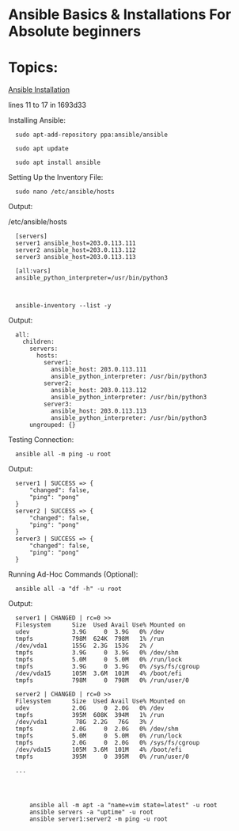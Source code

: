 # Ansible Basics & Installations For Absolute beginners

# Topics: 

   [Ansible Installation](#ansible_installation)  <br />  


<a href="ansible_installation"></a>

lines 11 to 17 in 1693d33

Installing Ansible:
 
      sudo apt-add-repository ppa:ansible/ansible
      
      sudo apt update

      sudo apt install ansible

Setting Up the Inventory File:

      sudo nano /etc/ansible/hosts

Output:

   /etc/ansible/hosts

      [servers]
      server1 ansible_host=203.0.113.111
      server2 ansible_host=203.0.113.112
      server3 ansible_host=203.0.113.113

      [all:vars]
      ansible_python_interpreter=/usr/bin/python3



      ansible-inventory --list -y

Output:


      all:
        children:
          servers:
            hosts:
              server1:
                ansible_host: 203.0.113.111
                ansible_python_interpreter: /usr/bin/python3
              server2:
                ansible_host: 203.0.113.112
                ansible_python_interpreter: /usr/bin/python3
              server3:
                ansible_host: 203.0.113.113
                ansible_python_interpreter: /usr/bin/python3
          ungrouped: {}


Testing Connection:

      ansible all -m ping -u root
   
   
Output:

      server1 | SUCCESS => {
          "changed": false,
          "ping": "pong"
      }
      server2 | SUCCESS => {
          "changed": false,
          "ping": "pong"
      }
      server3 | SUCCESS => {
          "changed": false,
          "ping": "pong"
      } 

   
Running Ad-Hoc Commands (Optional): 

      ansible all -a "df -h" -u root



Output:

      server1 | CHANGED | rc=0 >>
      Filesystem      Size  Used Avail Use% Mounted on
      udev            3.9G     0  3.9G   0% /dev
      tmpfs           798M  624K  798M   1% /run
      /dev/vda1       155G  2.3G  153G   2% /
      tmpfs           3.9G     0  3.9G   0% /dev/shm
      tmpfs           5.0M     0  5.0M   0% /run/lock
      tmpfs           3.9G     0  3.9G   0% /sys/fs/cgroup
      /dev/vda15      105M  3.6M  101M   4% /boot/efi
      tmpfs           798M     0  798M   0% /run/user/0

      server2 | CHANGED | rc=0 >>
      Filesystem      Size  Used Avail Use% Mounted on
      udev            2.0G     0  2.0G   0% /dev
      tmpfs           395M  608K  394M   1% /run
      /dev/vda1        78G  2.2G   76G   3% /
      tmpfs           2.0G     0  2.0G   0% /dev/shm
      tmpfs           5.0M     0  5.0M   0% /run/lock
      tmpfs           2.0G     0  2.0G   0% /sys/fs/cgroup
      /dev/vda15      105M  3.6M  101M   4% /boot/efi
      tmpfs           395M     0  395M   0% /run/user/0

      ...




          ansible all -m apt -a "name=vim state=latest" -u root
          ansible servers -a "uptime" -u root
          ansible server1:server2 -m ping -u root

